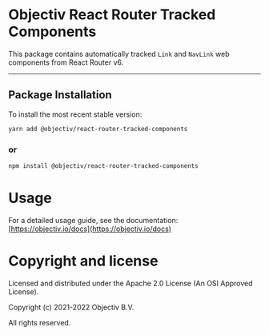# Objectiv React Router Tracked Components

This package contains automatically tracked `Link` and `NavLink` web components from React Router v6.

---
## Package Installation
To install the most recent stable version:

```sh
yarn add @objectiv/react-router-tracked-components
```

### or
```sh
npm install @objectiv/react-router-tracked-components
```

# Usage
For a detailed usage guide, see the documentation: [https://objectiv.io/docs](https://objectiv.io/docs)

# Copyright and license
Licensed and distributed under the Apache 2.0 License (An OSI Approved License).

Copyright (c) 2021-2022 Objectiv B.V.

All rights reserved.
